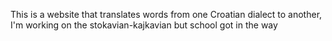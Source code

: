 This is a website that translates words from one Croatian dialect to another, I'm working on the stokavian-kajkavian but school got in the way
